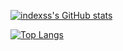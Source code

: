 [![indexss's GitHub stats](https://github-readme-stats.vercel.app/api?username=indexss&layout=compact)](https://github.com/anuraghazra/github-readme-stats)


[![Top Langs](https://github-readme-stats.vercel.app/api/top-langs/?username=indexss&layout=compact)](https://github.com/anuraghazra/github-readme-stats)
